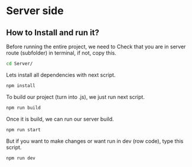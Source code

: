 # Server side

## How to Install and run it?

Before running the entire project, we need to Check that you are in server route (subfolder) in terminal, if not, copy this.

```sh
cd Server/
```

Lets install all dependencies with next script.

```sh
npm install
```

To build our project (turn into .js), we just run next script.

```sh
npm run build
```

Once it is build, we can run our server build.

```sh
npm run start
```

But if you want to make changes or want run in dev (row code), type this script.

```sh
npm run dev
```

